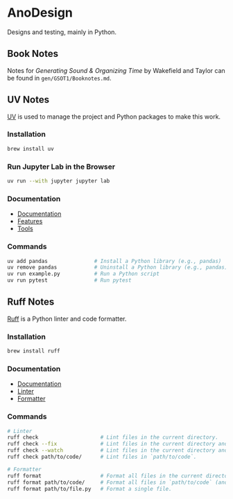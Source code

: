 # AnoDesign


Designs and testing, mainly in Python.


## Book Notes

Notes for _Generating Sound & Organizing Time_ by Wakefield and Taylor can be found 
in ```gen/GSOT1/Booknotes.md```.


## UV Notes

[UV](https://github.com/astral-sh/uv) is used to manage the project and Python packages to make this work.

### Installation

```zsh
brew install uv
```


### Run Jupyter Lab in the Browser

```zsh
uv run --with jupyter jupyter lab
```


### Documentation

- [Documentation](https://docs.astral.sh/uv/)
- [Features](https://docs.astral.sh/uv/getting-started/features/)
- [Tools](https://docs.astral.sh/uv/concepts/tools/#upgrading-tools)


### Commands

```zsh
uv add pandas               # Install a Python library (e.g., pandas)
uv remove pandas            # Uninstall a Python library (e.g., pandas)
uv run example.py           # Run a Python script
uv run pytest               # Run pytest

```

## Ruff Notes

[Ruff](https://github.com/astral-sh/ruff) is a Python linter and code formatter.


### Installation

```zsh
brew install ruff
```

### Documentation

- [Documentation](https://docs.astral.sh/ruff/)
- [Linter](https://docs.astral.sh/ruff/linter/)
- [Formatter](https://docs.astral.sh/ruff/formatter/)


### Commands

```zsh
# Linter
ruff check                    # Lint files in the current directory.
ruff check --fix              # Lint files in the current directory and fix any fixable errors.
ruff check --watch            # Lint files in the current directory and re-lint on change.
ruff check path/to/code/      # Lint files in `path/to/code`.

# Formatter
ruff format                   # Format all files in the current directory.
ruff format path/to/code/     # Format all files in `path/to/code` (and any subdirectories).
ruff format path/to/file.py   # Format a single file.
```
